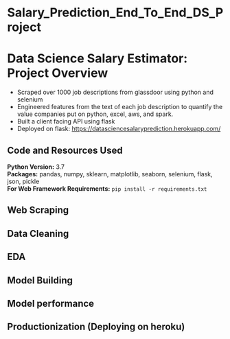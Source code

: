 # Salary_Prediction_End_To_End_DS_Project

# Data Science Salary Estimator: Project Overview 
* Scraped over 1000 job descriptions from glassdoor using python and selenium
* Engineered features from the text of each job description to quantify the value companies put on python, excel, aws, and spark. 
* Built a client facing API using flask 
* Deployed on flask: https://datasciencesalaryprediction.herokuapp.com/

## Code and Resources Used 
**Python Version:** 3.7  
**Packages:** pandas, numpy, sklearn, matplotlib, seaborn, selenium, flask, json, pickle  
**For Web Framework Requirements:**  ```pip install -r requirements.txt```  

## Web Scraping
## Data Cleaning
## EDA
## Model Building 
## Model performance
## Productionization (Deploying on heroku)
